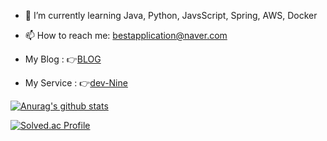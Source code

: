 
- 🌱 I’m currently learning Java, Python, JavsScript, Spring, AWS, Docker

- 📫 How to reach me: bestapplication@naver.com
- My Blog : 👉[BLOG](https://velog.io/@hind_sight)

- My Service : 👉[dev-Nine](https://devnine.kr)

[![Anurag's github stats](https://github-readme-stats.vercel.app/api?username=HanJaehee)](https://github.com/HanJaehee)


[![Solved.ac Profile](http://mazassumnida.wtf/api/generate_badge?boj=gkswogml23)](https://solved.ac/gkswogml23)
<!--
**HanJaehee/HanJaehee** is a ✨ _special_ ✨ repository because its `README.md` (this file) appears on your GitHub profile.

Here are some ideas to get you started:

- 🔭 I’m currently working on ...
- 🌱 I’m currently learning ...
- 👯 I’m looking to collaborate on ...
- 🤔 I’m looking for help with ...
- 💬 Ask me about ...
- 📫 How to reach me: ...
- 😄 Pronouns: ...
- ⚡ Fun fact: ...
-->
